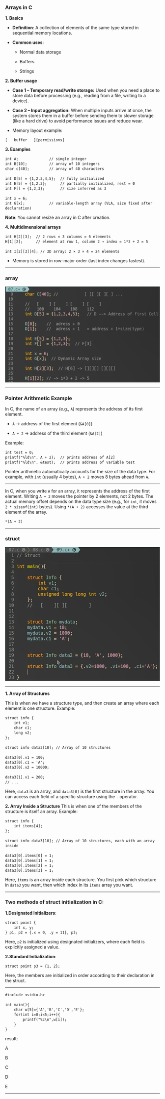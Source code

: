 ### Arrays in C
**1. Basics**
* **Definition**: A collection of elements of the same type stored in sequential memory locations.

* **Common uses**:

  * Normal data storage

  * Buffers

  * Strings

**2. Buffer usage**
* **Case 1 – Temporary read/write storage:**
Used when you need a place to store data before processing (e.g., reading from a file, writing to a device).

* **Case 2 – Input aggregation:**
When multiple inputs arrive at once, the system stores them in a buffer before sending them to slower storage (like a hard drive) to avoid performance issues and reduce wear.

* Memory layout example:

```
[   buffer   ][permissions]
```
**3. Examples**
```
int A;              // single integer
int B[10];          // array of 10 integers
char c[40];         // array of 40 characters

int D[5] = {1,2,3,4,5};  // fully initialized
int E[5] = {1,2,3};      // partially initialized, rest = 0
int F[] = {1,2,3};       // size inferred as 3

int x = 6;
int G[x];           // variable-length array (VLA, size fixed after declaration)
```
**Note**: You cannot resize an array in C after creation.

**4. Multidimensional arrays**
```
int H[2][3];  // 2 rows × 3 columns = 6 elements
H[1][2];      // element at row 1, column 2 → index = 1*3 + 2 = 5

int I[2][3][4]; // 3D array: 2 × 3 × 4 = 24 elements
```
* Memory is stored in row-major order (last index changes fastest).

*******

### array

![Alt Text](https://github.com/alimzh5/c-course/blob/main/repository/ARRAY.png)
******

### Pointer Arithmetic Example
In C, the name of an array (e.g., `A`) represents the address of its first element.

* `A` → address of the first element (`&A[0]`)

* `A + 2` → address of the third element (`&A[2]`)

Example:

```
int test = 0;
printf("%ld\n", A + 2);  // prints address of A[2]
printf("%ld\n", &test);  // prints address of variable test
```
Pointer arithmetic automatically accounts for the size of the data type. For example, with `int` (usually 4 bytes), `A + 2` moves 8 bytes ahead from `A`.

*******

In C, when you write `A` for an array, it represents the address of the first element. Writing `A + 2` moves the pointer by 2 elements, not 2 bytes. The actual memory offset depends on the data type size (e.g., for `int`, it moves `2 * sizeof(int)` bytes). Using `*(A + 2)` accesses the value at the third element of the array.

```
*(A + 2)

```
****

### struct

![Alt Text](https://github.com/alimzh5/c-course/blob/main/repository/struct.png)

*****

**1. Array of Structures**

This is when we have a structure type, and then create an array where each element is one structure.
Example:

```
struct info {
    int v1;
    char c1;
    long v2;
};

struct info data3[10]; // Array of 10 structures

data3[0].v1 = 100;
data3[0].c1 = 'A';
data3[0].v2 = 10000;

data3[1].v1 = 200;
// ...
```
Here, `data3` is an array, and `data3[0]` is the first structure in the array.
You can access each field of a specific structure using the `.` operator.

**2. Array Inside a Structure**
This is when one of the members of the structure is itself an array.
Example:

```
struct info {
    int items[4];
};

struct info data3[10]; // Array of 10 structures, each with an array inside

data3[0].items[0] = 1;
data3[0].items[1] = 1;
data3[0].items[2] = 1;
data3[0].items[3] = 1;
```
Here, `items` is an array inside each structure.
You first pick which structure in `data3` you want, then which index in its `items` array you want.

******
### Two methods of struct initialization in C:

**1.Designated Initializers**:

```
struct point {
    int x, y;
} p1, p2 = {.x = 0, .y = 11}, p3;
```

Here, `p2` is initialized using designated initializers, where each field is explicitly assigned a value.

**2.Standard Initialization**:

```
struct point p3 = {1, 2};
```
Here, the members are initialized in order according to their declaration in the struct.
****

```
#include <stdio.h>

int main(){
    char w[5]={'A','B','C','D','E'};
    for(int i=0;i<5;i++){
        printf("%c\n",w[i]);
    }
}
```
result:

A

B

C

D

E
*****
